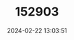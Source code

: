 ---
title: "152903"
category: "Pediocactus knowltonii"
draft: false
date: 2024-02-22 13:03:51
languages:
  English: ["Knowlton's Cactus"]
---